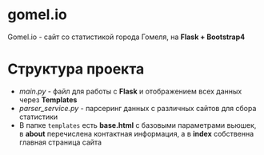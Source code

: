 # gomel.io
Gomel.io - сайт со статистикой города Гомеля, на **Flask + Bootstrap4**

# Структура проекта 
 - *main.py* - файл для работы с **Flask** и отображением всех данных через **Templates**
 - *parser_service.py* - парсеринг данных с различных сайтов для сбора статистики
 - В папке `templates` есть **base.html** с базовыми параметрами вьюшек, в **about** перечислена контактная информация, а в **index** собственна главная страница сайта
